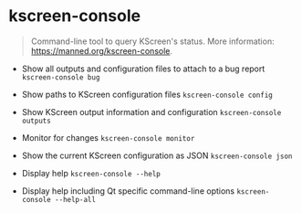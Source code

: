 # kscreen-console
> Command-line tool to query KScreen's status.
> More information: <https://manned.org/kscreen-console>.

- Show all outputs and configuration files to attach to a bug report
`kscreen-console bug`

- Show paths to KScreen configuration files
`kscreen-console config`

- Show KScreen output information and configuration
`kscreen-console outputs`

- Monitor for changes
`kscreen-console monitor`

- Show the current KScreen configuration as JSON
`kscreen-console json`

- Display help
`kscreen-console --help`

- Display help including Qt specific command-line options
`kscreen-console --help-all`
